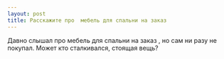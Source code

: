 ```yaml
---
layout: post 
title: Расскажите про  мебель для спальни на заказ 
--- 
```

Давно слышал про  мебель для спальни на заказ , но сам ни разу не покупал. Может кто сталкивался, стоящая вещь?